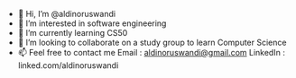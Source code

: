 - 👋 Hi, I’m @aldinoruswandi
- 👀 I’m interested in software engineering 
- 🌱 I’m currently learning CS50
- 💞️ I’m looking to collaborate on a study group to learn Computer Science
- 📫 Feel free to contact me 
Email : aldinoruswandi@gmail.com
LinkedIn : linked.com/aldinoruswandi

<!---
aldinoruswandi/aldinoruswandi is a ✨ special ✨ repository because its `README.md` (this file) appears on your GitHub profile.
You can click the Preview link to take a look at your changes.
--->
